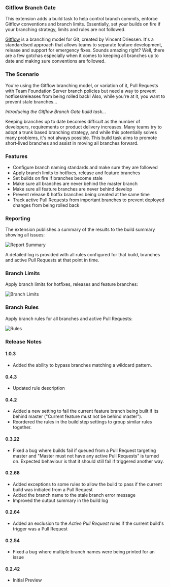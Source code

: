 ### Gitflow Branch Gate

This extension adds a build task to help control branch commits, enforce Gitflow conventions and branch limits. Essentially, set your builds on fire if your branching strategy, limits and rules are not followed.

[Gitflow](http://nvie.com/posts/a-successful-git-branching-model/) is a branching model for Git, created by Vincent Driessen. It's a standardised approach that allows teams to separate feature development, release and support for emergency fixes. Sounds amazing right? Well, there are a few gotchas especially when it comes to keeping all branches up to date and making sure conventions are followed.

### The Scenario

You're using the Gitflow branching model, or variation of it, Pull Requests with Team Foundation Server branch policies but need a way to prevent hotfixes\releases from being rolled back! Also, while you're at it, you want to prevent stale branches...

_Introducing the Gitflow Branch Gate build task..._

Keeping branches up to date becomes difficult as the number of developers, requirements or product delivery increases. Many teams try to adopt a trunk based branching strategy, and while this potentially solves many problems, it's not always possible. This build task aims to promote short-lived branches and assist in moving all branches forward.

### Features

- Configure branch naming standards and make sure they are followed
- Apply branch limits to hotfixes, release and feature branches
- Set builds on fire if branches become stale
- Make sure all branches are never behind the master branch
- Make sure all feature branches are never behind develop
- Prevent release & hotfix branches being created at the same time
- Track active Pull Requests from important branches to prevent deployed changes from being rolled back

### Reporting

The extension publishes a summary of the results to the build summary showing all issues:

<img src="https://raw.githubusercontent.com/kerwinc/VSTSTasks/master/Tasks/GitflowBranchGate/images/report-summary-2.png" alt="Report Summary"/>

A detailed log is provided with all rules configured for that build, branches and active Pull Requests at that point in time.

### Branch Limits

Apply branch limits for hotfixes, releases and feature branches:

<img src="https://raw.githubusercontent.com/kerwinc/VSTSTasks/master/Tasks/GitflowBranchGate/images/Limits.png" alt="Branch Limits" style=""/>

### Branch Rules

Apply branch rules for all branches and active Pull Requests:

<img src="https://raw.githubusercontent.com/kerwinc/VSTSTasks/master/Tasks/GitflowBranchGate/images/Rules.png" alt="Rules" style=""/>

### Release Notes

#### 1.0.3

- Added the ability to bypass branches matching a wildcard pattern.

#### 0.4.3

- Updated rule description

#### 0.4.2

- Added a new setting to fail the current feature branch being built if its behind master ("Current feature must not be behind master").
- Reordered the rules in the build step settings to group similar rules together.

#### 0.3.22

- Fixed a bug where builds fail if queued from a Pull Request targeting master and "Master must not have any active Pull Requests" is turned on. Expected behaviour is that it should still fail if triggered another way.

#### 0.2.68

- Added exceptions to some rules to allow the build to pass if the current build was initiated from a Pull Request
- Added the branch name to the stale branch error message
- Improved the output summary in the build log

#### 0.2.64

- Added an exclusion to the _Active Pull Request_ rules if the current build's trigger was a Pull Request

#### 0.2.54

- Fixed a bug where multiple branch names were being printed for an issue

#### 0.2.42

- Initial Preview
